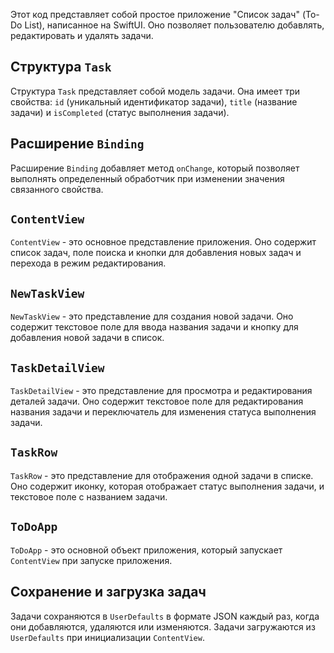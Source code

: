 Этот код представляет собой простое приложение "Список задач" (To-Do List), написанное на SwiftUI. Оно позволяет пользователю добавлять, редактировать и удалять задачи.

## Структура `Task`

Структура `Task` представляет собой модель задачи. Она имеет три свойства: `id` (уникальный идентификатор задачи), `title` (название задачи) и `isCompleted` (статус выполнения задачи).

## Расширение `Binding`

Расширение `Binding` добавляет метод `onChange`, который позволяет выполнять определенный обработчик при изменении значения связанного свойства.

## `ContentView`

`ContentView` - это основное представление приложения. Оно содержит список задач, поле поиска и кнопки для добавления новых задач и перехода в режим редактирования.

## `NewTaskView`

`NewTaskView` - это представление для создания новой задачи. Оно содержит текстовое поле для ввода названия задачи и кнопку для добавления новой задачи в список.

## `TaskDetailView`

`TaskDetailView` - это представление для просмотра и редактирования деталей задачи. Оно содержит текстовое поле для редактирования названия задачи и переключатель для изменения статуса выполнения задачи.

## `TaskRow`

`TaskRow` - это представление для отображения одной задачи в списке. Оно содержит иконку, которая отображает статус выполнения задачи, и текстовое поле с названием задачи.

## `ToDoApp`

`ToDoApp` - это основной объект приложения, который запускает `ContentView` при запуске приложения.

## Сохранение и загрузка задач

Задачи сохраняются в `UserDefaults` в формате JSON каждый раз, когда они добавляются, удаляются или изменяются. Задачи загружаются из `UserDefaults` при инициализации `ContentView`.
